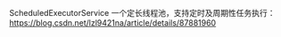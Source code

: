 ScheduledExecutorService 一个定长线程池，支持定时及周期性任务执行：https://blog.csdn.net/lzl9421na/article/details/87881960

